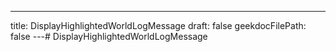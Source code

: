 ---
title: DisplayHighlightedWorldLogMessage
draft: false
geekdocFilePath: false
---# DisplayHighlightedWorldLogMessage